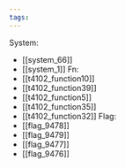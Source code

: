 ```yaml
---
tags:
---
```

System:
- [[system_66]]
- [[system_1]]
Fn:
- [[t4102_function10]]
- [[t4102_function39]]
- [[t4102_function5]]
- [[t4102_function35]]
- [[t4102_function32]]
Flag:
- [[flag_9478]]
- [[flag_9479]]
- [[flag_9477]]
- [[flag_9476]]
